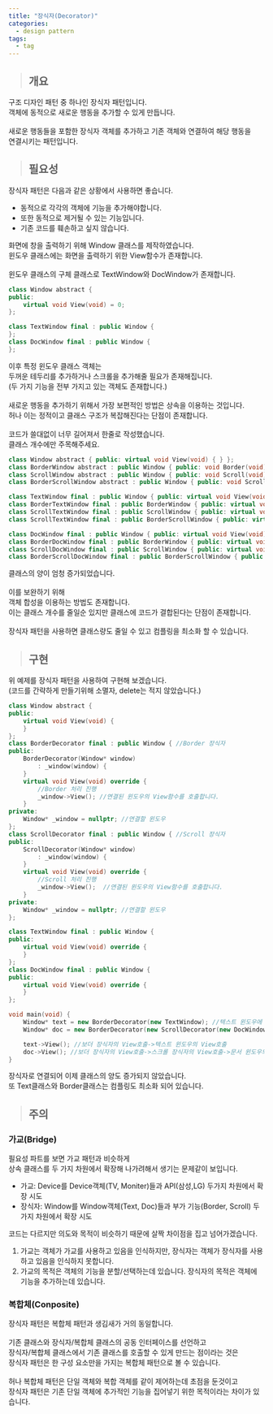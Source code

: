 ```yaml
---
title: "장식자(Decorator)"
categories:
  - design pattern
tags:
  - tag
---
```

> ## 개요

구조 디자인 패턴 중 하나인 장식자 패턴입니다.<br>
객체에 동적으로 새로운 행동을 추가할 수 있게 만듭니다.<br>
<br>
새로운 행동들을 포함한 장식자 객체를 추가하고 기존 객체와 연결하여 해당 행동을<br>
연결시키는 패턴입니다.<br>
> ## 필요성

장식자 패턴은 다음과 같은 상황에서 사용하면 좋습니다.
- 동적으로 각각의 객체에 기능을 추가해야합니다.
- 또한 동적으로 제거될 수 있는 기능입니다.
- 기존 코드를 훼손하고 싶지 않습니다.

화면에 창을 출력하기 위해 Window 클래스를 제작하였습니다.<br>
윈도우 클래스에는 화면을 출력하기 위한 View함수가 존재합니다.<br>
<br>
윈도우 클래스의 구체 클래스로 TextWindow와 DocWindow가 존재합니다.
```cpp
class Window abstract {
public:
	virtual void View(void) = 0;
};

class TextWindow final : public Window {
};
class DocWindow final : public Window {
};
```
이후 특정 윈도우 클래스 객체는<br>
두꺼운 테두리를 추가하거나 스크롤을 추가해줄 필요가 존재해집니다.<br>
(두 가지 기능을 전부 가지고 있는 객체도 존재합니다.)<br>
<br>
새로운 행동을 추가하기 위해서 가장 보편적인 방법은 상속을 이용하는 것입니다.<br>
허나 이는 정적이고 클래스 구조가 복잡해진다는 단점이 존재합니다.<br>
<br>
코드가 쓸대없이 너무 길어져서 한줄로 작성했습니다.<br>
클래스 개수에만 주목해주세요.
```cpp
class Window abstract { public: virtual void View(void) { } };
class BorderWindow abstract : public Window { public: void Border(void) { } };
class ScrollWindow abstract : public Window { public: void Scroll(void) { } };
class BorderScrollWindow abstract : public Window { public: void Scroll(void) { } void Border(void) { } };

class TextWindow final : public Window { public: virtual void View(void) override { } };
class BorderTextWindow final : public BorderWindow { public: virtual void View(void) override { Border(); } };
class ScrollTextWindow final : public ScrollWindow { public: virtual void View(void) override { Scroll(); } };
class ScrollTextWindow final : public BorderScrollWindow { public: virtual void View(void) override { Border(); Scroll(); } };

class DocWindow final : public Window { public: virtual void View(void) override { } };
class BorderDocWindow final : public BorderWindow { public: virtual void View(void) override { Border(); } };
class ScrollDocWindow final : public ScrollWindow { public: virtual void View(void) override { Scroll(); } };
class BorderScrollDocWindow final : public BorderScrollWindow { public: virtual void View(void) override { Border(); Scroll(); } };
```
클래스의 양이 엄청 증가되었습니다.<br>
<br>
이를 보완하기 위해<br>
객체 합성을 이용하는 방법도 존재합니다.<br>
이는 클래스 개수를 줄일순 있지만 클래스에 코드가 결합된다는 단점이 존재합니다.<br>
<br>
장식자 패턴을 사용하면 클래스량도 줄일 수 있고 컴플링을 최소화 할 수 있습니다. 
> ## 구현

위 예제를 장식자 패턴을 사용하여 구현해 보겠습니다.<br>
(코드를 간략하게 만들기위해 소멸자, delete는 적지 않았습니다.)
```cpp
class Window abstract {
public:
	virtual void View(void) {
	}
};
class BorderDecorator final : public Window { //Border 장식자
public:
	BorderDecorator(Window* window)
		: _window(window) {
	}
	virtual void View(void) override {
		//Border 처리 진행
		_window->View(); //연결된 윈도우의 View함수를 호출합니다.
	}
private:
	Window* _window = nullptr; //연결할 윈도우
};
class ScrollDecorator final : public Window { //Scroll 장식자
public:
	ScrollDecorator(Window* window)
		: _window(window) {
	}
	virtual void View(void) override {
		//Scroll 처리 진행
		_window->View();  //연결된 윈도우의 View함수를 호출합니다.
	}
private:
	Window* _window = nullptr; //연결할 윈도우
};

class TextWindow final : public Window {
public:
	virtual void View(void) override {
	}
};
class DocWindow final : public Window {
public:
	virtual void View(void) override {
	}
};

void main(void) {
	Window* text = new BorderDecorator(new TextWindow); //텍스트 윈도우에 보더 장식자를 연결합니다.
	Window* doc = new BorderDecorator(new ScrollDecorator(new DocWindow)); //문서 윈도우에 보더, 스크롤 장식자를 연결합니다.

	text->View(); //보더 장식자의 View호출->텍스트 윈도우의 View호출
	doc->View(); //보더 장식자의 View호출->스크롤 장식자의 View호출->문서 윈도우의 View호출
}
```
장식자로 연결되어 이제 클래스의 양도 증가되지 않았습니다.<br>
또 Text클래스와 Border클래스는 컴플링도 최소화 되어 있습니다.<br>
> ## 주의

### 가교(Bridge)
필요성 파트를 보면 가교 패턴과 비슷하게<br>
상속 클래스를 두 가지 차원에서 확장해 나가려해서 생기는 문제같이 보입니다.
- 가교: Device를 Device객체(TV, Moniter)들과 API(삼성,LG) 두가지 차원에서 확장 시도
- 장식자: Window를 Window객체(Text, Doc)들과 부가 기능(Border, Scroll) 두가지 차원에서 확장 시도

코드는 다르지만 의도와 목적이 비슷하기 때문에 살짝 차이점을 집고 넘어가겠습니다.
1. 가교는 객체가 가교를 사용하고 있음을 인식하지만, 장식자는 객체가 장식자를 사용하고 있음을 인식하지 못합니다.
2. 가교의 목적은 객체의 기능을 분할/선택하는데 있습니다. 장식자의 목적은 객체에 기능을 추가하는데 있습니다.

### 복합체(Conposite)
장식자 패턴은 복합체 패턴과 생김새가 거의 동일합니다.<br>
<br>
기존 클래스와 장식자/복합체 클래스의 공동 인터페이스를 선언하고<br>
장식자/복합체 클래스에서 기존 클래스를 호출할 수 있게 만드는 점이라는 것은<br>
장식자 패턴은 한 구성 요소만을 가지는 복합체 패턴으로 볼 수 있습니다.<br>
<br>
허나 복합체 패턴은 단일 객체와 복합 객체를 같이 제어하는데 초점을 둔것이고<br>
장식자 패턴은 기존 단일 객체에 추가적인 기능을 집어넣기 위한 목적이라는 차이가 있습니다.
